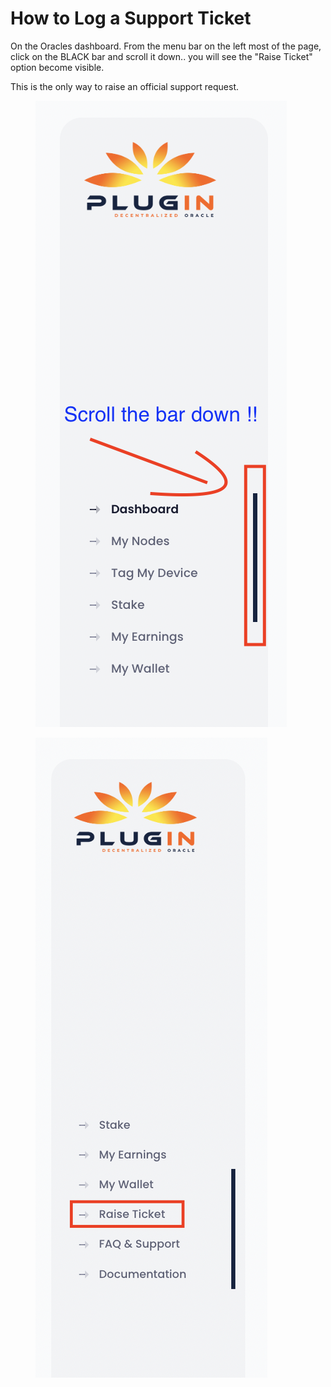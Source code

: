 # How to Log a Support Ticket

On the Oracles dashboard. From the menu bar on the left most of the page, click on the BLACK bar and scroll it down.. you will see the "Raise Ticket" option become visible.

This is the only way to raise an official support request.

<figure><img src="../../.gitbook/assets/unknown.png" alt=""><figcaption></figcaption></figure>

<figure><img src="../../.gitbook/assets/unknown2.png" alt=""><figcaption></figcaption></figure>

